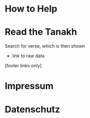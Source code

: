 # How to Help

# Read the Tanakh
Search for verse, which is then shown
- link to raw data

[footer links only]
# Impressum
# Datenschutz


